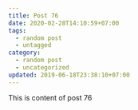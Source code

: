 ```yaml
---
title: Post 76
date: 2020-02-28T14:10:59+07:00
tags:
  - random post
  - untagged
category:
  - random post
  - uncategorized
updated: 2019-06-18T23:38:10+07:00
---
```

This is content of post 76